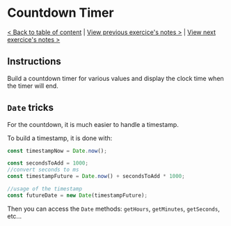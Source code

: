 # Countdown Timer

[< Back to table of content](../../README.md) |
[View previous exercice's notes >](../28-Video.Speed.Controller/Notes.md) |
[View next exercice's notes >](../30-Whack.A.Mole/Notes.md)

## Instructions

Build a countdown timer for various values and display the clock time when the timer will end.

## `Date` tricks

For the countdown, it is much easier to handle a timestamp.

To build a timestamp, it is done with:

```js
const timestampNow = Date.now();

const secondsToAdd = 1000;
//convert seconds to ms
const timestampFuture = Date.now() + secondsToAdd * 1000;

//usage of the timestamp
const futureDate = new Date(timestampFuture);
```

Then you can access the `Date` methods: `getHours`, `getMinutes`, `getSeconds`, etc...
